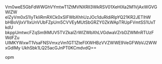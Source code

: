 Vm0weE5GbFdWWGhVYmtwT1ZtMVNXRll3WkRSV01XeHlXa2M1VjAxWGVGWlZW
elZyVm0xS1IyTkliRmRXCk0xSlFWbXhhUzJOc1duRldiRlpYQ21KR2JETlhW
bHBoVjIxV1IxUnVUbFZpUm5CVVEyMUtSbGRZY0ZkWApTRUpFVmtSS1UxTkdU
bkppUmtwcFZqSm9iMUV5TVZkalZrWlZWbXhLVGdwaVZrbDZWMnRTUzFWdFZu
UlMKYWxwT1VsaFNSVmxzVm1GT1ZteFlXWHBzVVZWWE9VeGFWbVJ2WWxGdlMy
UkhSbk1LQ25acGJnPT0KCmdvdQ==

opm